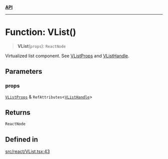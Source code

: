 [**API**](../../API.md)

***

# Function: VList()

> **VList**(`props`): `ReactNode`

Virtualized list component. See [VListProps](../interfaces/VListProps.md) and [VListHandle](../interfaces/VListHandle.md).

## Parameters

### props

[`VListProps`](../interfaces/VListProps.md) & `RefAttributes`\<[`VListHandle`](../interfaces/VListHandle.md)\>

## Returns

`ReactNode`

## Defined in

[src/react/VList.tsx:43](https://github.com/inokawa/virtua/blob/4a7f66c9788e53f97a695274750013e5dc0e13b9/src/react/VList.tsx#L43)
